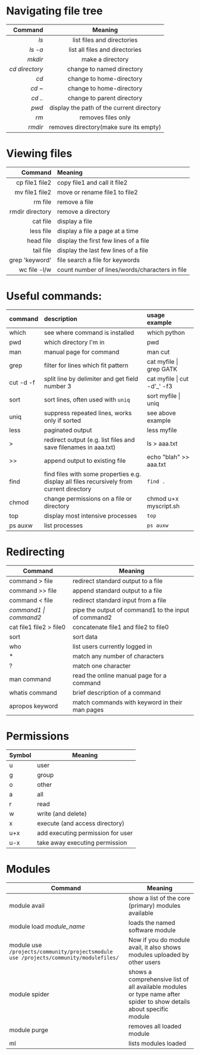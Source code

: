 # Navigating file tree

| **Command**  | **Meaning** |
|------------:|:----:|
|*ls*     |list files and directories|
|*ls -a*	|list all files and directories|
|*mkdir*  | make a directory|
|*cd directory* |	change to named directory|
|*cd*|    change to home-directory|
|*cd ~* |	change to home-directory|
|*cd ..* |	change to parent directory|
|*pwd*	|     display the path of the current directory |
|*rm* | removes files only|
|*rmdir* | removes directory(make sure its empty)|

# Viewing files

|**Command**|**Meaning**|
|------------:|:----------|
|cp file1 file2 |	copy file1 and call it file2|
|mv file1 file2|	move or rename file1 to file2|
|rm file	|remove a file|
|rmdir directory |	remove a directory|
|cat file |	display a file|
|less file|	display a file a page at a time|
|head file	|display the first few lines of a file|
|tail file	|display the last few lines of a file|
|grep 'keyword'| file	search a file for keywords|
|wc file -l/w |	count number of lines/words/characters in file

# Useful commands: 

|command | description | usage example |
|:-----------|:--------|:-------------|
|which <command>| see where command is installed | which python|
|pwd| which directory I'm in | pwd |
|man <command>| manual page for command | man cut|
|grep <pattern>| filter for lines which fit pattern | cat myfile &#124; grep GATK |
|cut -d<delimiter> -f<number>| split line by delimiter and get field number 3| cat myfile &#124; cut -d'_' -f3 |
|sort <file>| sort lines, often used with `uniq` | sort myfile &#124; uniq |
|uniq| suppress repeated lines, works only if sorted | see above example |
|less | paginated output | less myfile |
| >| redirect output (e.g. list files and save filenames in aaa.txt) | ls > aaa.txt |
|>>| append output to existing file | echo "blah" >> aaa.txt |
| find| find files with some properties e.g. display all files recursively from current directory| `find .`|
| chmod| change permissions on a file or directory |chmod u+x myscript.sh|
|top| display most intensive processes | `top`|
|ps auxw| list processes | `ps auxw` |


# Redirecting

|**Command**	| **Meaning**
---------|--------------
command > file |	redirect standard output to a file
command >> file	|append standard output to a file
command < file|	redirect standard input from a file
*command1 &#x7c; command2*	| pipe the output of command1 to the input of command2
cat file1 file2 > file0	| concatenate file1 and file2 to file0
sort |	sort data
who|	list users currently logged in
*	|match any number of characters
?	|match one character
man command|	read the online manual page for a command
whatis command	|brief description of a command
apropos keyword|	match commands with keyword in their man pages

# Permissions

**Symbol** |**Meaning**
---|---
u |user
g |group
o |other
a |all
r |read
w |write (and delete)
x |execute (and access directory)
u+x |add executing permission for user
u-x |take away executing permission

# Modules
**Command**|**Meaning**
---|---
module avail|  show a list of the core (primary) modules available
module load *module_name*| loads the named software module 
module use `/projects/community/projectsmodule use /projects/community/modulefiles/`| Now if you do module avail, it also shows modules uploaded by other users 
module spider |shows a comprehensive list of all available modules or type name after spider to show details about specific module
module purge| removes all loaded module
ml| lists modules loaded 
